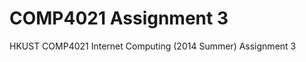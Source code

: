 COMP4021 Assignment 3
=====================

HKUST COMP4021 Internet Computing (2014 Summer) Assignment 3
